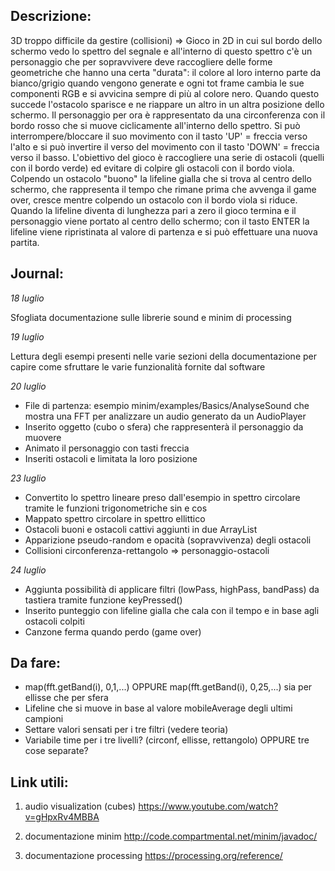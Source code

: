 ## Descrizione:

3D troppo difficile da gestire (collisioni) => Gioco in 2D in cui sul bordo dello schermo vedo lo spettro del segnale e all'interno di questo spettro c'è un personaggio che per
sopravvivere deve raccogliere delle forme geometriche che hanno una certa "durata": il colore al loro interno parte da bianco/grigio quando vengono generate e ogni tot frame cambia le sue
componenti RGB e si avvicina sempre di più al colore nero. Quando questo succede l'ostacolo sparisce e ne riappare un altro in un altra posizione dello schermo. Il personaggio
per ora è rappresentato da una circonferenza con il bordo rosso che si muove ciclicamente all'interno dello spettro. Si può interrompere/bloccare il suo movimento con
il tasto 'UP' = freccia verso l'alto e si può invertire il verso del movimento con il tasto 'DOWN' = freccia verso il basso. L'obiettivo del gioco è raccogliere una serie di
ostacoli (quelli con il bordo verde) ed evitare di colpire gli ostacoli con il bordo viola. Colpendo un ostacolo "buono" la lifeline gialla che si trova al centro dello
schermo, che rappresenta il tempo che rimane prima che avvenga il game over, cresce mentre colpendo un ostacolo con il bordo viola si riduce. Quando la lifeline diventa di 
lunghezza pari a zero il gioco termina e il personaggio viene portato al centro dello schermo; con il tasto ENTER la lifeline viene ripristinata al valore di partenza e si può
effettuare una nuova partita.

## Journal:

*18 luglio*

Sfogliata documentazione sulle librerie sound e minim di processing

*19 luglio*

Lettura degli esempi presenti nelle varie sezioni della documentazione per capire come sfruttare le varie funzionalità fornite dal software

*20 luglio*

* File di partenza: esempio minim/examples/Basics/AnalyseSound che mostra una FFT per analizzare un audio generato da un AudioPlayer
* Inserito oggetto (cubo o sfera) che rappresenterà il personaggio da muovere
* Animato il personaggio con tasti freccia
* Inseriti ostacoli e limitata la loro posizione

*23 luglio*

* Convertito lo spettro lineare preso dall'esempio in spettro circolare tramite le funzioni trigonometriche sin e cos
* Mappato spettro circolare in spettro ellittico
* Ostacoli buoni e ostacoli cattivi aggiunti in due ArrayList
* Apparizione pseudo-random e opacità (sopravvivenza) degli ostacoli
* Collisioni circonferenza-rettangolo => personaggio-ostacoli

*24 luglio*

* Aggiunta possibilità di applicare filtri (lowPass, highPass, bandPass) da tastiera tramite funzione keyPressed()
* Inserito punteggio con lifeline gialla che cala con il tempo e in base agli ostacoli colpiti
* Canzone ferma quando perdo (game over)

## Da fare:

* map(fft.getBand(i), 0,1,...) OPPURE map(fft.getBand(i), 0,25,...) sia per ellisse che per sfera
* Lifeline che si muove in base al valore mobileAverage degli ultimi campioni
* Settare valori sensati per i tre filtri (vedere teoria)
* Variabile time per i tre livelli? (circonf, ellisse, rettangolo) OPPURE tre cose separate?

## Link utili:

1) audio visualization (cubes) https://www.youtube.com/watch?v=gHpxRv4MBBA

2) documentazione minim http://code.compartmental.net/minim/javadoc/

3) documentazione processing https://processing.org/reference/
